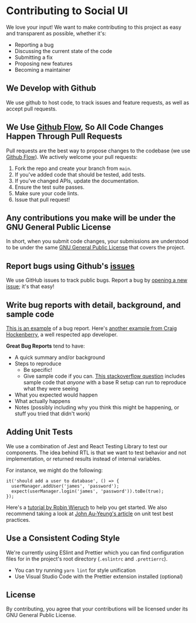 # Contributing to Social UI

We love your input! We want to make contributing to this project as easy and transparent as possible, whether it's:

- Reporting a bug
- Discussing the current state of the code
- Submitting a fix
- Proposing new features
- Becoming a maintainer

## We Develop with Github

We use github to host code, to track issues and feature requests, as well as accept pull requests.

## We Use [Github Flow](https://guides.github.com/introduction/flow/index.html), So All Code Changes Happen Through Pull Requests

Pull requests are the best way to propose changes to the codebase (we use [Github Flow](https://guides.github.com/introduction/flow/index.html)). We actively welcome your pull requests:

1. Fork the repo and create your branch from `main`.
2. If you've added code that should be tested, add tests.
3. If you've changed APIs, update the documentation.
4. Ensure the test suite passes.
5. Make sure your code lints.
6. Issue that pull request!

## Any contributions you make will be under the GNU General Public License

In short, when you submit code changes, your submissions are understood to be under the same [GNU General Public License](https://www.gnu.org/licenses/gpl-3.0.en.html) that covers the project.

## Report bugs using Github's [issues](https://github.com/forrestwilkins/social-ui/issues)

We use GitHub issues to track public bugs. Report a bug by [opening a new issue](https://github.com/forrestwilkins/social-ui/issues/new); it's that easy!

## Write bug reports with detail, background, and sample code

[This is an example](http://stackoverflow.com/q/12488905/180626) of a bug report. Here's [another example from Craig Hockenberry](http://www.openradar.me/11905408), a well respected app developer.

**Great Bug Reports** tend to have:

- A quick summary and/or background
- Steps to reproduce
  - Be specific!
  - Give sample code if you can. [This stackoverflow question](http://stackoverflow.com/q/12488905/180626) includes sample code that _anyone_ with a base R setup can run to reproduce what they were seeing
- What you expected would happen
- What actually happens
- Notes (possibly including why you think this might be happening, or stuff you tried that didn't work)

## Adding Unit Tests

We use a combination of Jest and React Testing Library to test our components. The idea behind RTL is that we want to test behavior and not implementation, or returned results instead of internal variables.

For instance, we might do the following:

```
it('should add a user to database', () => {
  userManager.addUser('james', 'password');
  expect(userManager.login('james', 'password')).toBe(true);
});
```

Here's a [tutorial by Robin Wieruch](https://www.robinwieruch.de/react-testing-library) to help you get started. We also recommend taking a look at [John Au-Yeung's article](https://javascript.plainenglish.io/javascript-unit-test-best-practices-testing-behavior-4d1fd46ae03d) on unit test best practices.

## Use a Consistent Coding Style

We're currently using ESlint and Prettier which you can find configuration files for in the project's root directory (`.eslintrc` and `.prettierrc`).

- You can try running `yarn lint` for style unification
- Use Visual Studio Code with the Prettier extension installed (optional)

## License

By contributing, you agree that your contributions will be licensed under its GNU General Public License.
